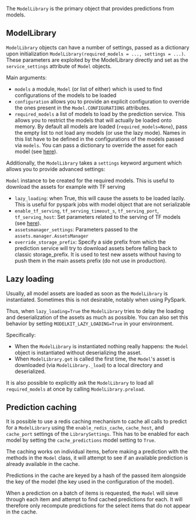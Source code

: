 The `ModelLibrary` is the primary object that provides predictions from  models.

## ModelLibrary

`ModelLibrary` objects can have a number of settings, passed as a dictionary
upon initialization `ModelLibrary(required_models = ..., settings = ...)`.
These parameters are exploited by the ModelLibrary directly
and set as the `service_settings` attribute of `Model` objects.

Main arguments:

- `models` a module, `Model` (or list of either) which is used to find configurations
  of the models to be loaded
- `configuration` allows you to provide an explicit configuration to override the ones present in the `Model.CONFIGURATIONS` attributes.
- `required_models` a list of models to load by the prediction service. This allows you to restrict the models that will actually be loaded onto memory. By default all models are loaded (`required_models=None`), pass the empty list to not load any models (or use the lazy mode). Names in this list have to be defined in the configurations of the models passed via `models`. You can pass a dictionary to override the asset for each model (see [here](developing_modelkit.md)).

Additionally, the `ModelLibrary` takes a `settings` keyword argument which allows you to provide advanced settings:

`Model` instance to be created for the required models. This is useful to download the assets
for example with TF serving
- `lazy_loading`: when True, this will cause the assets to be loaded lazily.
 This is useful for pyspark jobs with model object that are not serializable
- `enable_tf_serving`, `tf_serving_timeout_s`, `tf_serving_port`, `tf_serving_host`: Set
parameters related to the serving of TF models (see [here](special/tensorflow.md)).
- `assetsmanager_settings`: Parameters passed to the `assets.manager.AssetsManager`
- `override_storage_prefix`: Specify a side prefix from which the prediction service will try to download assets before falling back to classic storage_prefix.
 It is used to test new assets without having to push them in the main assets prefix (do not use in production).

## Lazy loading

Usually, all model assets are loaded as soon as the `ModelLibrary` is instantiated.
Sometimes this is not desirable, notably when using PySpark.

Thus, when `lazy_loading=True` the `ModelLibrary` tries to delay the loading and
deserialization of the assets as much as possible. You can also set this behavior by setting
`MODELKIT_LAZY_LOADING=True` in your environment.

Specifically:

- When the `ModelLibrary` is instantiated nothing really happens: the `Model`
object is instantiated without deserializing the asset.
- When `ModelLibrary.get` is called the first time, the `Model`'s asset is
downloaded (via `ModelLibrary._load`) to a local directory and deserialized.

It is also possible to explicitly ask the `ModelLibrary` to load all `required_models` at
once by calling `ModelLibrary.preload`.

## Prediction caching

It is possible to use a redis caching mechanism to cache all calls to predict
for a `ModelLibrary` using the `enable_redis_cache`, `cache_host`, and
`cache_port` settings of the `LibrarySettings`. This has to be enabled for each model
by setting the `cache_predictions` model setting to `True`.

The caching works on individual items, before making a prediction with the methods
in the `Model` class, it will attempt to see if an available prediction is already
available in the cache.

Predictions in the cache are keyed by a hash of the passed item alongside the key
of the model (the key used in the configuration of the model).

When a prediction on a batch of items is requested, the `Model` will sieve through
each item and attempt to find cached predictions for each.
It will therefore only recompute predictions for the select items that do not appear
in the cache.
